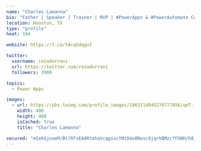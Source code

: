 ```yaml
---
name: "Charles Lamanna"
bio: "Father | Speaker | Trainer | MVP | #PowerApps & #PowerAutomate Community Super User | YouTuber Right-pointing triangle http://youtube.com/c/rezadorrani | Learn - Share - Clockwise rightwards and leftwards open circle arrows"
location: Houston, TX
type: "profile"
heat: 104

website: https://t.co/tAcqSdqguf

twitter:
  username: rezadorrani
  url: https://twitter.com/rezadorrani
  followers: 3900

topics:
  - Power Apps

images:
  - url: https://pbs.twimg.com/profile_images/1063114045270777856/qeT-jpWr_400x400.jpg
    width: 400
    height: 400
    isCached: true
    title: "Charles Lamanna"

secured: "mIekGjnaeM/BtlRFsEA8RtahaVcqgixcYNtD4o0Nusc8jqrkBMzcfFXNH/h8jxgI2ATBfgj36fQUlfVCX9FvnVS9Js98CF8VODSL5e3zKQkjhEgb1lz9St5lEegxrg4cg1errcC++ogQ8vLo3jwFVd1Zsm+LCXKOCmQm+AwS66M5jLKJRFY9QoaEugs6oPxjA2IlYYMlvFksOG3L2OVsS/9LkYuMfvsoYUrYKJxqlltFtIAHzS+3L+n1FjvJQQ18Pz0Ob7XBhrPOBUJp7dQl0RschBM62m3vxIInEnJyExyx1DgNj5iJbTZDtJWSHdf48LC75h+eSaHr+8xQC/FzK1SMmqULObsLZLUSXvgQ6Ps9lxA1+FqnmBnhJd4oAwaxEbOWj+ogosNpDzAY7TZCFyl4GAzm8xSGofHWC/SBPZc=;vbjywe3HtAFC+M6562o6dg=="
---
```


